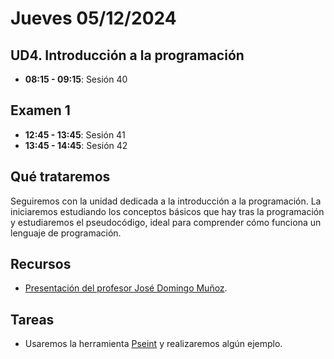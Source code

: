 # Jueves 05/12/2024

## UD4. Introducción a la programación

- **08:15 - 09:15**: Sesión 40

## Examen 1

- **12:45 - 13:45**: Sesión 41
- **13:45 - 14:45**: Sesión 42


## Qué trataremos
Seguiremos con la unidad dedicada a la introducción a la programación. La iniciaremos estudiando los conceptos básicos que hay tras la programación y estudiaremos el pseudocódigo, ideal para comprender cómo funciona un lenguaje de programación.

## Recursos
- [Presentación del profesor José Domingo Muñoz](https://docs.google.com/presentation/d/e/2PACX-1vRUh9rGAN2AJmtreO0WR_a9_s2aLOPBZF-yoHgqvG0JXn1tHdhe78ocg2Enh_uDQZ461N34PZ7_6CGh/pub?start=true&loop=false&delayms=3000&slide=id.g435a8dd595_0_606).

## Tareas
- Usaremos la herramienta [Pseint](https://pseint.sourceforge.net/) y realizaremos algún ejemplo.



